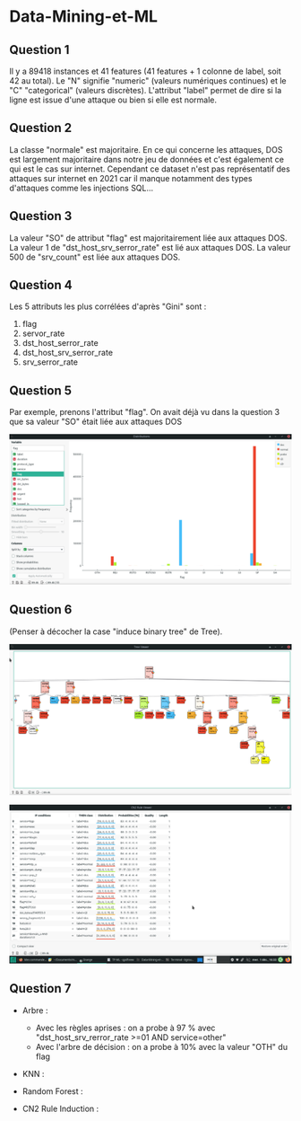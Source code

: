 # Data-Mining-et-ML


## Question 1
Il y a 89418 instances et 41 features (41 features + 1 colonne de label, soit 42 au total). Le "N" signifie "numeric" (valeurs numériques continues) et le "C" "categorical" (valeurs discrètes). L'attribut "label" permet de dire si la ligne est issue d'une attaque ou bien si elle est normale.

## Question 2

La classe "normale" est majoritaire. En ce qui concerne les attaques, DOS est largement majoritaire dans notre jeu de données et c'est également ce qui est le cas sur internet.
Cependant ce dataset n'est pas représentatif des attaques sur internet en 2021 car il manque notamment des types d'attaques comme les injections SQL...

## Question 3

La valeur "SO" de attribut "flag" est majoritairement liée aux attaques DOS.
La valeur 1 de "dst_host_srv_serror_rate" est lié aux attaques DOS.
La valeur 500 de "srv_count" est liée aux attaques DOS.

## Question 4
Les 5 attributs les plus corrélées d'après "Gini" sont :
1. flag
2. servor_rate
3. dst_host_serror_rate
4. dst_host_srv_serror_rate
5. srv_serror_rate

## Question 5

Par exemple, prenons l'attribut "flag". On avait déjà vu dans la question 3 que sa valeur "SO" était liée aux attaques DOS

![](screenshot/question_5.png)

## Question 6

(Penser à décocher la case "induce binary tree" de Tree).

![](screenshot/question_6_1.png)

![](screenshot/question_6_2.png)


## Question 7

* Arbre :

	- Avec les règles aprises :  on a probe à 97 % avec "dst_host_srv_rerror_rate >=01 AND service=other"
	- Avec l'arbre de décision : on a probe à 10% avec la valeur "OTH" du flag

* KNN :

* Random Forest :

* CN2 Rule Induction :









